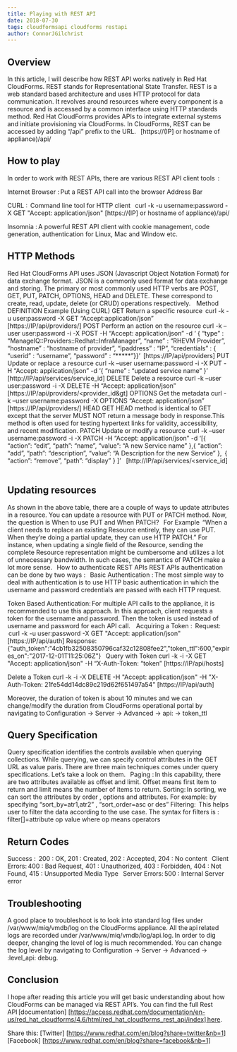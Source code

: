 ```yaml
---
title: Playing with REST API
date: 2018-07-30
tags: cloudformsapi cloudforms restapi 
author: ConnorJGilchrist
---
```


## Overview ##

In this article, I will describe how REST API works natively in Red Hat CloudForms.
REST stands for Representational State Transfer. REST is a web standard based architecture and uses HTTP protocol for data communication. It revolves around resources where every component is a resource and is accessed by a common interface using HTTP standards method.
Red Hat CloudForms provides APIs to integrate external systems and initiate provisioning via CloudForms. In CloudForms, REST can be accessed by adding “/api” prefix to the URL.
  
[https://(IP] or hostname of appliance)/api/

## How to play ##

In order to work with REST APIs, there are various REST API client tools  :

Internet Browser : Put a REST API call into the browser Address Bar

CURL :  Command line tool for HTTP client
  
curl -k -u username:password -X GET "Accept: application/json" [https://(IP] or hostname of appliance)/api/

Insomnia : A powerful REST API client with cookie management, code generation, authentication for Linux, Mac and Window etc.

## HTTP Methods ##

Red Hat CloudForms API uses JSON (Javascript Object Notation Format) for data exchange format.  JSON is a commonly used format for data exchange and storing. The primary or most commonly used HTTP verbs are POST, GET, PUT, PATCH, OPTIONS, HEAD and DELETE. These correspond to create, read, update, delete (or CRUD) operations respectively.  
  
Method      DEFINITION                                  Example (Using CURL)
GET         Return a specific resource              curl -k -u user:password -X GET “Accept:application/json”  
                                                    [https://IP/api/providers/]
POST        Perform an action on the resource       curl -k –user user:password -i -X POST -H “Accept: application/json” -d ‘ { “type” : “ManageIQ::Providers::Redhat::InfraManager”, “name” : “RHEVM Provider”, “hostname” : “hostname of provider”, “ipaddress” : “IP”, “credentials” : { “userid” : “username”, “password” : “*****”}}’  
                                                    [https://IP/api/providers]
PUT         Update or replace  a resource            curl -k –user username:password -i -X PUT -H “Accept: application/json”
                                                    -d ‘{ “name” : “updated service name” }’
                                                    [http://IP/api/services/service_id]
DELETE      Delete a resource                       curl -k –user user:password -i -X DELETE -H “Accept: application/json”  
                                                    [https://IP/api/providers/<provider_id&gt]
OPTIONS     Get the metadata                        curl -k –user username:password -X OPTIONS “Accept: application/json”  
                                                    [https://IP/api/providers/]
HEAD        GET                                     HEAD method is identical to GET except that the server MUST NOT return a message body in response.This method is often used for testing hypertext links for validity, accessibility, and recent modification.
PATCH       Update or modify a resource             curl -k –user username:password -i -X PATCH -H “Accept: application/json”
                                                    -d ‘[{ “action”: “edit”, “path”: “name”, “value”: “A new Service name” },{ “action”: “add”, “path”: “description”, “value”: “A Description for the new Service” },
                                                     { “action”: “remove”, “path”: “display” }
                                                    ]’
                                                       [http://IP/api/services/<service_id]
  
## Updating resources ##

As shown in the above table, there are a couple of ways to update attributes in a resource. You can update a resource with PUT or PATCH method. Now, the question is When to use PUT and When PATCH?
  
For Example  
“When a client needs to replace an existing Resource entirely, they can use PUT. When they’re doing a partial update, they can use HTTP PATCH.”
For instance, when updating a single field of the Resource, sending the complete Resource representation might be cumbersome and utilizes a lot of unnecessary bandwidth. In such cases, the semantics of PATCH make a lot more sense.
  
How to authenticate REST APIs
REST APIs authentication can be done by two ways :
  
Basic Authentication : The most simple way to deal with authentication is to use HTTP basic authentication in which the username and password credentials are passed with each HTTP request.

Token Based Authentication: For multiple API calls to the appliance, it is recommended to use this approach. In this approach, client requests a token for the username and password. Then the token is used instead of username and password for each API call.  
  
Acquiring a Token :  
Request:
 curl -k -u user:password -X GET "Accept: application/json" [https://IP/api/auth]
Response:
{"auth_token":"4cb1fb32508350796caf32c12808fee2","token_ttl":600,"expires_on":"2017-12-01T11:25:06Z"}
  
Query with Token
curl -k -i -X GET "Accept: application/json" -H “X-Auth-Token: “token” [https://IP/api/hosts]

Delete a Token
curl -k -i -X DELETE -H "Accept: application/json" -H "X-Auth-Token: 21fe54dd14dc89c219d62f651497a54" [https://IP/api/auth]

Moreover, the duration of token is about 10 minutes and we can change/modify the duration from CloudForms operational portal by navigating to Configuration -> Server -> Advanced -> api: -> token_ttl

## Query Specification ##

Query specification identifies the controls available when querying collections. While querying, we can specify control attributes in the GET URL as value paris. There are three main techniques comes under query specifications. Let’s take a look on them.
  
Paging : In this capability, there are two attributes available as offset and limit. Offset means first item to return and limit means the number of items to return.
Sorting: In sorting, we can sort the attributes by order , options and attributes. For example: by specifying “sort_by=atr1,atr2” , “sort_order=asc or des”
Filtering:  This helps user to filter the data according to the use case. The syntax for filters is :
filter[]=attribute op value
where op means operators  
  
## Return Codes ##

Success :  200 : OK, 201 : Created, 202 : Accepted, 204 : No content
  
Client Errors: 400 : Bad Request, 401 : Unauthorized, 403 : Forbidden, 404 : Not Found, 415 : Unsupported Media Type
  
Server Errors: 500 : Internal Server error
  
## Troubleshooting  ##

A good place to troubleshoot is to look into standard log files under /var/www/miq/vmdb/log on the CloudForms appliance. All the api related logs are recorded under /var/www/miq/vmdb/log/api.log. In order to dig deeper, changing the level of log is much recommended. You can change the log level by navigating to Configuration → Server → Advanced → :level_api: debug.

## Conclusion ##

I hope after reading this article you will get basic understanding about how CloudForms can be managed via REST API’s. You can find the full Rest API [documentation] [https://access.redhat.com/documentation/en-us/red_hat_cloudforms/4.6/html/red_hat_cloudforms_rest_api/index] here.

Share this:
[Twitter] [https://www.redhat.com/en/blog?share=twitter&nb=1]
[Facebook] [https://www.redhat.com/en/blog?share=facebook&nb=1]
